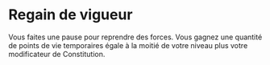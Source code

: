 # Regain de vigueur

<p>Vous faites une pause pour reprendre des forces. Vous gagnez une quantité de points de vie temporaires égale à la moitié de votre niveau plus votre modificateur de Constitution.</p>